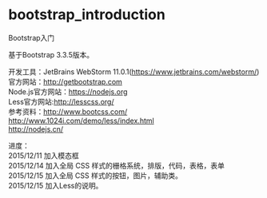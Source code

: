 # bootstrap_introduction
Bootstrap入门<br>

基于Bootstrap 3.3.5版本。<br>

开发工具：JetBrains WebStorm 11.0.1(https://www.jetbrains.com/webstorm/)<br>
官方网站：http://getbootstrap.com <br>
Node.js官方网站：https://nodejs.org<br>
Less官方网站:http://lesscss.org/<br>
参考资料：http://www.bootcss.com/<br>
          http://www.1024i.com/demo/less/index.html<br>
          http://nodejs.cn/<br>
         

进度：<br>
2015/12/11  加入模态框<br>
2015/12/14  加入全局 CSS 样式的栅格系统，排版，代码，表格，表单<br>
2015/12/15  加入全局 CSS 样式的按钮，图片，辅助类。<br>
2015/12/15  加入Less的说明。<br>

